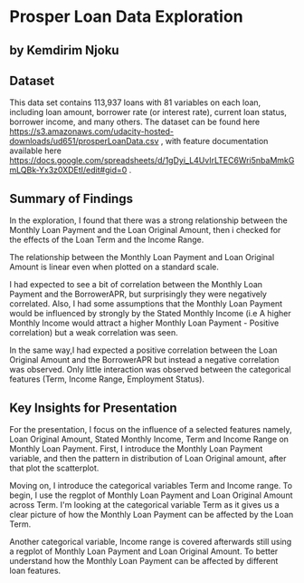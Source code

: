 # Prosper Loan Data Exploration
## by Kemdirim Njoku


## Dataset

This data set contains 113,937 loans with 81 variables on each loan, including loan amount, borrower rate (or interest rate), current loan status, borrower income, and many others. The dataset can be found here https://s3.amazonaws.com/udacity-hosted-downloads/ud651/prosperLoanData.csv , with feature documentation available here https://docs.google.com/spreadsheets/d/1gDyi_L4UvIrLTEC6Wri5nbaMmkGmLQBk-Yx3z0XDEtI/edit#gid=0 .

## Summary of Findings

In the exploration, I found that there was a strong relationship between the
Monthly Loan Payment and the Loan Original Amount, then i checked for the effects of the Loan Term and the Income Range.

The relationship between the Monthly Loan Payment and Loan Original Amount is linear even when plotted on a standard scale.

I had expected to see a bit of correlation between the Monthly Loan Payment and the BorrowerAPR, but surprisingly they were negatively correlated. Also, I had some assumptions that the Monthly Loan Payment would be influenced by strongly by the Stated Monthly Income (i.e A higher Monthly Income would attract a higher Monthly Loan Payment - Positive correlation) but a weak correlation was seen. 

In the same way,I had expected a positive correlation between the Loan Original Amount and the BorrowerAPR but instead a negative correlation was observed. Only little interaction was observed between the categorical features (Term, Income Range, Employment Status).


## Key Insights for Presentation

For the presentation, I focus on the influence of a selected features namely, Loan Original Amount, Stated Monthly Income, Term and Income Range on Monthly Loan Payment. First, I introduce the Monthly Loan Payment variable, and then the pattern in distribution of Loan Original amount, after that plot the scatterplot.

Moving on, I introduce the categorical variables Term and Income range. To begin, I use the regplot of Monthly Loan Payment and Loan Original Amount across Term. I'm looking at the categorical variable Term as it gives us a clear picture of how the Monthly Loan Payment can be affected by the Loan Term.

Another categorical variable, Income range is covered afterwards still using a regplot of Monthly Loan Payment and Loan Original Amount. To better understand how the Monthly Loan Payment can be affected by different loan features. 